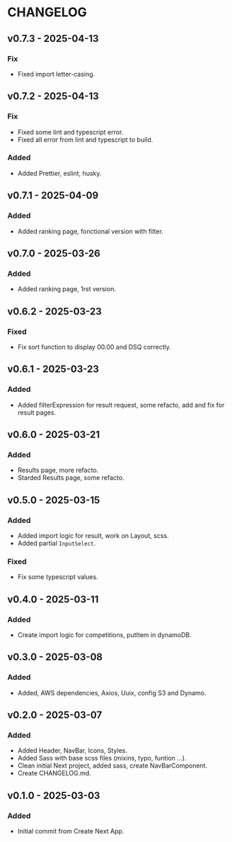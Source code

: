 # CHANGELOG

## v0.7.3 - 2025-04-13

### Fix

- Fixed import letter-casing.

## v0.7.2 - 2025-04-13

### Fix

- Fixed some lint and typescript error.
- Fixed all error from lint and typescript to build.

### Added

- Added Prettier, eslint, husky.

## v0.7.1 - 2025-04-09

### Added

- Added ranking page, fonctional version with filter.

## v0.7.0 - 2025-03-26

### Added

- Added ranking page, 1rst version.

## v0.6.2 - 2025-03-23

### Fixed

- Fix sort function to display 00.00 and DSQ correctly.

## v0.6.1 - 2025-03-23

### Added

- Added filterExpression for result request, some refacto, add and fix for result pages.

## v0.6.0 - 2025-03-21

### Added

- Results page, more refacto.
- Starded Results page, some refacto.

## v0.5.0 - 2025-03-15

### Added

- Added import logic for result, work on Layout, scss.
- Added partial `InputSelect`.

### Fixed

- Fix some typescript values.

## v0.4.0 - 2025-03-11

### Added

- Create import logic for competitions, putItem in dynamoDB.

## v0.3.0 - 2025-03-08

### Added

- Added, AWS dependencies, Axios, Uuix, config S3 and Dynamo.

## v0.2.0 - 2025-03-07

### Added

- Added Header, NavBar, Icons, Styles.
- Added Sass with base scss files (mixins, typo, funtion ...).
- Clean initial Next project, added sass, create NavBarComponent.
- Create CHANGELOG.md.

## v0.1.0 - 2025-03-03

### Added

- Initial commit from Create Next App.
